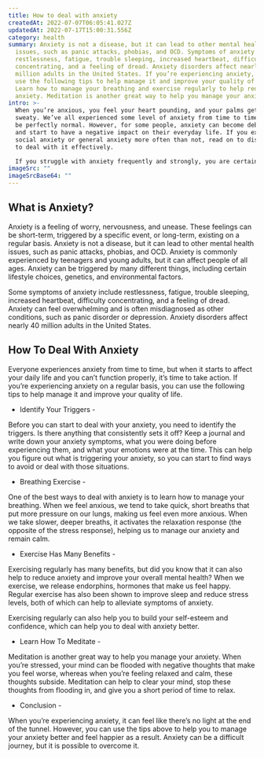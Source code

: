 ```yaml
---
title: How to deal with anxiety
createdAt: 2022-07-07T06:05:41.027Z
updatedAt: 2022-07-17T15:00:31.556Z
category: health
summary: Anxiety is not a disease, but it can lead to other mental health
  issues, such as panic attacks, phobias, and OCD. Symptoms of anxiety include
  restlessness, fatigue, trouble sleeping, increased heartbeat, difficulty
  concentrating, and a feeling of dread. Anxiety disorders affect nearly 40
  million adults in the United States. If you’re experiencing anxiety, you can
  use the following tips to help manage it and improve your quality of life.
  Learn how to manage your breathing and exercise regularly to help reduce
  anxiety. Meditation is another great way to help you manage your anxiety.
intro: >-
  When you’re anxious, you feel your heart pounding, and your palms get
  sweaty. We’ve all experienced some level of anxiety from time to time — it can
  be perfectly normal. However, for some people, anxiety can become debilitating
  and start to have a negative impact on their everyday life. If you experience
  social anxiety or general anxiety more often than not, read on to discover how
  to deal with it effectively. 

  If you struggle with anxiety frequently and strongly, you are certainly not alone. In fact, almost 20% of adults in the United States experience some form of anxiety or another on a regular basis. Although there is no magical cure for dealing with anxiety permanently, there are many things that you can do to manage your symptoms better and live a happier life as a result.
imageSrc: ""
imageSrcBase64: ""
---
```


## What is Anxiety?

Anxiety is a feeling of worry, nervousness, and unease. These feelings can be short-term, triggered by a specific event, or long-term, existing on a regular basis. Anxiety is not a disease, but it can lead to other mental health issues, such as panic attacks, phobias, and OCD. Anxiety is commonly experienced by teenagers and young adults, but it can affect people of all ages. Anxiety can be triggered by many different things, including certain lifestyle choices, genetics, and environmental factors.

Some symptoms of anxiety include restlessness, fatigue, trouble sleeping, increased heartbeat, difficulty concentrating, and a feeling of dread. Anxiety can feel overwhelming and is often misdiagnosed as other conditions, such as panic disorder or depression. Anxiety disorders affect nearly 40 million adults in the United States. 
## How To Deal With Anxiety

Everyone experiences anxiety from time to time, but when it starts to affect your daily life and you can’t function properly, it’s time to take action. If you’re experiencing anxiety on a regular basis, you can use the following tips to help manage it and improve your quality of life.

- Identify Your Triggers -

Before you can start to deal with your anxiety, you need to identify the triggers. Is there anything that consistently sets it off? Keep a journal and write down your anxiety symptoms, what you were doing before experiencing them, and what your emotions were at the time. This can help you figure out what is triggering your anxiety, so you can start to find ways to avoid or deal with those situations.
- Breathing Exercise -

One of the best ways to deal with anxiety is to learn how to manage your breathing. When we feel anxious, we tend to take quick, short breaths that put more pressure on our lungs, making us feel even more anxious. When we take slower, deeper breaths, it activates the relaxation response (the opposite of the stress response), helping us to manage our anxiety and remain calm. 
- Exercise Has Many Benefits -

Exercising regularly has many benefits, but did you know that it can also help to reduce anxiety and improve your overall mental health? When we exercise, we release endorphins, hormones that make us feel happy. Regular exercise has also been shown to improve sleep and reduce stress levels, both of which can help to alleviate symptoms of anxiety.

Exercising regularly can also help you to build your self-esteem and confidence, which can help you to deal with anxiety better.

- Learn How To Meditate -

Meditation is another great way to help you manage your anxiety. When you’re stressed, your mind can be flooded with negative thoughts that make you feel worse, whereas when you’re feeling relaxed and calm, these thoughts subside. Meditation can help to clear your mind, stop these thoughts from flooding in, and give you a short period of time to relax.
- Conclusion -

When you’re experiencing anxiety, it can feel like there’s no light at the end of the tunnel. However, you can use the tips above to help you to manage your anxiety better and feel happier as a result. Anxiety can be a difficult journey, but it is possible to overcome it.
